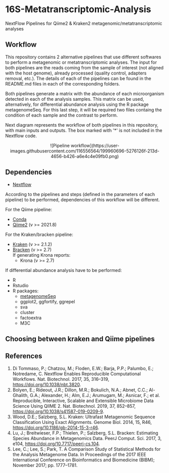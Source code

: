 # 16S-Metatranscriptomic-Analysis
NextFlow Pipelines for Qiime2 &amp; Kraken2 metagenomic/metatranscriptomic analyses

## Workflow
This repository contains 2 alternative pipelines that use different softwares to perform a metagenomic or metatranscriptomic analyses. 
The input for both pipelines are the reads coming from the sample of interest (not aligned with the host genome), 
already processed (quality control, adapters removal, etc.). The details of each of the pipelines can be found in the README.md files 
in each of the corresponding folders.   

Both pipelines generate a matrix with the abundance of each microorganism detected in each of the analysis samples. 
This matrix can be used, alternatively, for differential abundance analysis using the R package metagenomeSeq.
For this last step, it will be required two files containg the condition of each sample and the contrast to perform.  

Next diagram represents the workflow of both pipelines in this repository, with main inputs and outputs. 
The box marked with '*' is not included in the Nextflow code.

<p align="center">
![Pipeline workflow](https://user-images.githubusercontent.com/116556564/199960696-5276126f-213d-4656-b426-a6e4c4e09fb0.png)
</p>


## Dependencies  

* [Nextflow](https://www.nextflow.io/)

According to the pipelines and steps (defined in the parameters of each pipeline) to be performed, dependencies of this workflow will be different.  

For the Qiime pipeline:  
* [Conda](https://docs.conda.io/en/latest/)
* [Qiime2](https://qiime2.org/) (v >= 2021.8)  
  
  
For the Kraken/bracken pipeline:
* [Kraken](https://github.com/DerrickWood/kraken2) (v >= 2.1.2)
* [Bracken](https://github.com/jenniferlu717/Bracken) (v >= 2.7)  
  If generating Krona reports:
  * Krona (v >= 2.7)
  
  
If differential abundance analysis have to be performed:
* R
* Rstudio
* R packages:
    * [metagenomeSeq](https://www.bioconductor.org/packages/release/bioc/html/metagenomeSeq.html)
    * ggplot2, ggfortify, ggrepel
    * sva
    * cluster
    * factoextra
    * M3C

## Choosing between kraken and Qiime pipelines

## References
1. Di Tommaso, P.; Chatzou, M.; Floden, E.W.; Barja, P.P.; Palumbo, E.; Notredame, C. Nextflow 
Enables Reproducible Computational Workflows. Nat. Biotechnol. 2017, 35, 316–319, https://doi.org/10.1038/nbt.3820.
2. Bolyen, E.; Rideout, J.R.; Dillon, M.R.; Bokulich, N.A.; Abnet, C.C.; Al-Ghalith, G.A.; Alexander, H.; 
Alm, E.J.; Arumugam, M.; Asnicar, F.; et al. Reproducible, Interactive, Scalable and Extensible Microbiome 
Data Science Using QIIME 2. Nat. Biotechnol. 2019, 37, 852–857, https://doi.org/10.1038/s41587-019-0209-9.
3. Wood, D.E.; Salzberg, S.L. Kraken: Ultrafast Metagenomic Sequence Classification Using Exact Alignments. 
Genome Biol. 2014, 15, R46, https://doi.org/10.1186/gb-2014-15-3-r46.
4. Lu, J.; Breitwieser, F.P.; Thielen, P.; Salzberg, S.L. Bracken: Estimating Species Abundance in Metagenomics 
Data. PeerJ Comput. Sci. 2017, 3, e104, https://doi.org/10.7717/peerj-cs.104.
5. Lee, C.; Lee, S.; Park, T. A Comparison Study of Statistical Methods for the Analysis Metagenome Data. 
In Proceedings of the 2017 IEEE International Conference on Bioinformatics and Biomedicine (BIBM); November 2017; pp. 1777–1781.
